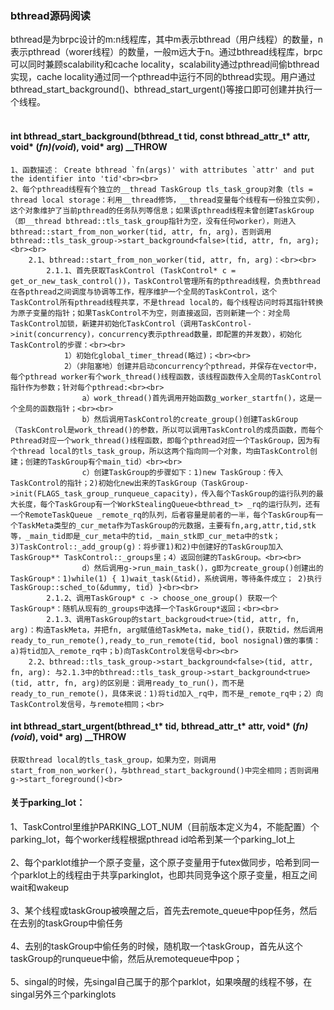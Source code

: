### bthread源码阅读
bthread是为brpc设计的m:n线程库，其中m表示bthread（用户线程）的数量，n表示pthread（worer线程）的数量，一般m远大于n。通过bthread线程库，brpc可以同时兼顾scalability和cache locality，scalability通过pthread间偷bthread实现，cache locality通过同一个pthread中运行不同的bthread实现。用户通过bthread_start_background()、bthread_start_urgent()等接口即可创建并执行一个线程。<br><br>
#### int bthread_start_background(bthread_t tid, const bthread_attr_t* attr, void* (*fn)(void*), void* arg) __THROW
    1、函数描述： Create bthread `fn(args)' with attributes `attr' and put the identifier into 'tid'<br><br>
    2、每个pthread线程有个独立的__thread TaskGroup tls_task_group对象（tls = thread local storage：利用__thread修饰，__thread变量每个线程有一份独立实例），这个对象维护了当前pthread的任务队列等信息；如果该pthread线程未曾创建TaskGroup（即__thread bthread::tls_task_group指针为空，没有任何worker），则进入bthread::start_from_non_worker(tid, attr, fn, arg)，否则调用bthread::tls_task_group->start_background<false>(tid, attr, fn, arg);<br><br>
        2.1、bthread::start_from_non_worker(tid, attr, fn, arg)：<br><br>
            2.1.1、首先获取TaskControl (TaskControl* c = get_or_new_task_control())，TaskControl管理所有的pthread线程，负责bthread在各pthread之间调度与协调等工作，程序维护一个全局的TaskControl，这个TaskControl所有pthread线程共享，不是thread local的，每个线程访问时将其指针转换为原子变量的指针；如果TaskControl不为空，则直接返回，否则新建一个：对全局TaskControl加锁，新建并初始化TaskControl（调用TaskControl->init(concurrency)，concurrency表示pthread数量，即配置的并发数），初始化TaskControl的步骤：<br><br>
                1）初始化global_timer_thread(略过)；<br><br>
                2）（非阻塞地）创建并启动concurrency个pthread，并保存在vector中，每个pthread worker有个work_thread()线程函数，该线程函数传入全局的TaskControl指针作为参数；针对每个pthread:<br><br>
                    a）work_thread()首先调用开始函数g_worker_startfn()，这是一个全局的函数指针；<br><br>
                    b）然后调用TaskControl的create_group()创建TaskGroup（TaskControl是work_thread()的参数，所以可以调用TaskControl的成员函数，而每个Pthread对应一个work_thread()线程函数，即每个pthread对应一个TaskGroup，因为有个thread local的tls_task_group，所以这两个指向同一个对象，均由TaskControl创建；创建的TaskGroup有个main_tid）<br><br>
                    c）创建TaskGroup的步骤如下：1)new TaskGroup：传入TaskControl的指针；2)初始化new出来的TaskGroup（TaskGroup->init(FLAGS_task_group_runqueue_capacity)，传入每个TaskGroup的运行队列的最大长度，每个TaskGroup有一个WorkStealingQueue<bthread_t> _rq的运行队列，还有一个RemoteTaskQueue _remote_rq的队列，后者容量是前者的一半，每个TaskGroup有一个TaskMeta类型的_cur_meta作为TaskGroup的元数据，主要有fn,arg,attr,tid,stk等，_main_tid即是_cur_meta中的tid，_main_stk即_cur_meta中的stk；3)TaskControl::_add_group(g)：将步骤1)和2)中创建好的TaskGroup加入TaskGroup** TaskControl::_groups里；4）返回创建的TaskGroup。<br><br>
                    d）然后调用g->run_main_task()，g即为create_group()创建出的TaskGroup*：1)while(1) { 1)wait_task(&tid)，系统调用，等待条件成立； 2)执行TaskGroup::sched_to(&dummy, tid) }<br><br>
            2.1.2、调用TaskGroup* c -> choose_one_group() 获取一个TaskGroup*：随机从现有的_groups中选择一个TaskGroup*返回；<br><br>
            2.1.3、调用TaskGroup的start_backgroud<true>(tid, attr, fn, arg)：构造TaskMeta，并把fn, arg赋值给TaskMeta，make_tid()，获取tid，然后调用ready_to_run_remote(),ready_to_run_remote(tid, bool nosignal)做的事情：a)将tid加入_remote_rq中；b)向TaskControl发信号<br><br>
        2.2、bthread::tls_task_group->start_background<false>(tid, attr, fn, arg): 与2.1.3中的bthread::tls_task_group->start_background<true>(tid, attr, fn, arg)的区别是：调用ready_to_run()，而不是ready_to_run_remote()，具体来说：1)将tid加入_rq中，而不是_remote_rq中；2）向TaskControl发信号，与remote相同；<br>

#### int bthread_start_urgent(bthread_t* tid, bthread_attr_t* attr, void* (*fn)(void*), void* arg) __THROW
    获取thread local的tls_task_group，如果为空，则调用start_from_non_worker()，与bthread_start_background()中完全相同；否则调用g->start_foreground()<br>

#### 关于parking_lot：
1、TaskControl里维护PARKING_LOT_NUM（目前版本定义为4，不能配置）个parking_lot，每个worker线程根据pthread id哈希到某一个parking_lot上<br><br>
2、每个parklot维护一个原子变量，这个原子变量用于futex做同步，哈希到同一个parklot上的线程由于共享parkinglot，也即共同竞争这个原子变量，相互之间wait和wakeup<br><br>
3、某个线程或taskGroup被唤醒之后，首先去remote_queue中pop任务，然后在去别的taskGroup中偷任务<br><br>
4、去别的taskGroup中偷任务的时候，随机取一个taskGroup，首先从这个taskGroup的runqueue中偷，然后从remotequeue中pop；<br><br>
5、singal的时候，先singal自己属于的那个parklot，如果唤醒的线程不够，在singal另外三个parkinglots<br><br>
